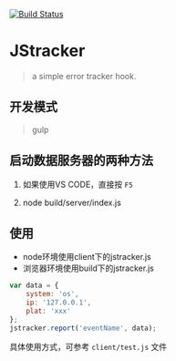 [![Build Status](https://travis-ci.org/heekei/jstracker.svg?branch=master)](https://travis-ci.org/heekei/jstracker)

# JStracker

> a simple error tracker hook.

## 开发模式
> gulp

## 启动数据服务器的两种方法

1. 如果使用VS CODE，直接按 ```F5```

2. node build/server/index.js

## 使用

- node环境使用client下的jstracker.js
- 浏览器环境使用build下的jstracker.js

```js
var data = {
    system: 'os',
    ip: '127.0.0.1',
    plat: 'xxx'
};
jstracker.report('eventName', data);
```
具体使用方式，可参考 `client/test.js` 文件
